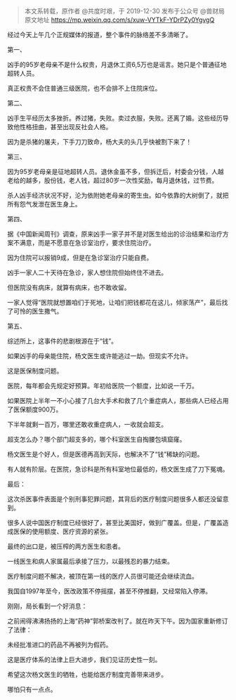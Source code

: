 > 本文系转载，原作者 @共度时艰，于 2019-12-30 发布于公众号 @兽财局 <br />
> 原文地址 https://mp.weixin.qq.com/s/xuw-VYTkF-YDrPZy0YgvgQ

经过今天上午几个正规媒体的报道，整个事件的脉络差不多清晰了。


第一、

凶手的95岁老母亲不是什么权贵，月退休工资6,5万也是谣言。她只是个普通征地超转人员。

真正权贵不会住普通三级医院，也不会排不上住院床位。


第二、

凶手生平经历太多挫折。养过猪，失败。卖过衣服，失败。还离了婚。这些经历导致他性格扭曲，甚至出现反社会人格。

因为是杀猪的屠夫，下手刀刀致命，杨大夫的头几乎快被割下来了！


第三、

因为95岁老母亲是征地超转人员。退休金虽不多，但拆迁后，村委会分钱，人越老给的越多，股份钱，老人钱，超过80岁一次性奖励，每月退休钱，过节费。

杀人凶手经济状况不好，沦为依附她老母亲的寄生虫。如今依靠的大树倒了，就把所有怨气发泄在医生身上。


第四、

据《中国新闻周刊》调查，原来凶手一家子并不是对医生给出的诊治结果和治疗方案不满意，而是不愿意在急诊室治疗，要求住院治疗。

因为住院可以报销9成，但是在急诊室治疗只能自费。

凶手一家人二十天待在急诊，家人想住院但始终住不进去。

但医院没有病床，就算有病床，也不敢收留。

一家人觉得“医院就想置咱们于死地，让咱们把钱都花在这儿，倾家荡产”，最后找了可怜的医生撒气。


第五、

综述所上，这事件的悲剧根源在于“钱”。

如果凶手的母亲能住院，杨文医生或许能逃过一劫。但现实不允许。

这是医保制度问题。

医院，每年都会先规定好预算。年初给医院一个额度，比如说一千万。

如果医院上半年一不小心接了几台大手术和救了几个重症病人，那些病人已经占用了医保额度900万。

下半年就剩一百万，哪里还敢收重症病人，一收就会超支。

超支怎么办？哪个部门超支多的，哪个科室医生自掏腰包填窟窿。

杨文医生是个好人，但是医德再高到天际，也解决不了“钱”稀缺的问题。

有人就有阶层。在医院，急诊科是所有科室地位最低的，杨文医生成了刀下冤魂。



最后：

这次杀医事件表面是个别刑事犯罪问题，其背后的医疗制度问题很多人都还没留意到。

很多人说中国医疗制度已经很好了，甚至比美国好，做到广覆盖。但是，广覆盖造成医保的使用额度、医疗资源的紧张。

最终的出口是，被压榨的两方医生和患者。

一线医生和病人家属最后承接了压力，以最残忍的暴力结束。

医疗制度问题不解决，被顶在第一线的医疗人员很可能还会继续流血。

我国自1997年至今，医改政策不停摇摆，甚至不停推翻，又经常陷入停滞。

刚刚，局长看到一个好消息：

之前闹得沸沸扬扬的上海“药神”郭桥案改判了。就在昨天下午。因为国家重新修订了法律：

未经批准进口的药品不再被列为假药。

这是医疗体系的法律上巨大进步，我们见证历史性一刻。

希望这次杨文医生的牺牲，也能给医疗制度完善带来进步。

哪怕只有一点点。
